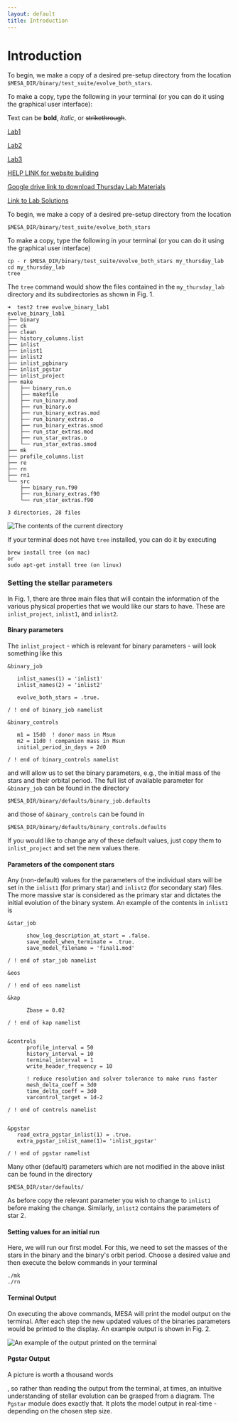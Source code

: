 ```yaml
---
layout: default
title: Introduction
---
```


# Introduction

To begin, we make a copy of a desired pre-setup directory from the location `$MESA_DIR/binary/test_suite/evolve_both_stars`.

To make a copy, type the following in your terminal (or you can do it using the graphical user interface):



Text can be **bold**, _italic_, or ~~strikethrough~~.

[Lab1](./Lab1.html)

[Lab2](./Lab2.html)

[Lab3](./Lab3.html)


[HELP LINK for website building](./help.html)

[Google drive link to download Thursday Lab Materials](https://drive.google.com/drive/folders/1yFy2I7kBh6UZPYmhFxkZswQVPI0Qavjc?usp=share_link)

[Link to Lab Solutions](https://drive.google.com/drive/folders/11WEpwn17_XuxKugH0B57OHMjby-jomUj?usp=share_link)



To begin, we make a copy of a desired pre-setup directory from the location

```
$MESA_DIR/binary/test_suite/evolve_both_stars
```

To make a copy, type the following in your terminal (or you can do it using the graphical user interface)

```
cp - r $MESA_DIR/binary/test_suite/evolve_both_stars my_thursday_lab
cd my_thursday_lab
tree
```

The `tree` command would show the files contained in the `my_thursday_lab` directory and its subdirectories as shown in Fig. 1.

```plaintext
➜  test2 tree evolve_binary_lab1 
evolve_binary_lab1
├── binary
├── ck
├── clean
├── history_columns.list
├── inlist
├── inlist1
├── inlist2
├── inlist_pgbinary
├── inlist_pgstar
├── inlist_project
├── make
│   ├── binary_run.o
│   ├── makefile
│   ├── run_binary.mod
│   ├── run_binary.o
│   ├── run_binary_extras.mod
│   ├── run_binary_extras.o
│   ├── run_binary_extras.smod
│   ├── run_star_extras.mod
│   ├── run_star_extras.o
│   └── run_star_extras.smod
├── mk
├── profile_columns.list
├── re
├── rn
├── rn1
└── src
    ├── binary_run.f90
    ├── run_binary_extras.f90
    └── run_star_extras.f90

3 directories, 28 files
```


![The contents of the current directory](Figures/output-onlinepngtools.png)

If your terminal does not have `tree` installed, you  can do it by executing

```
brew install tree (on mac)
or
sudo apt-get install tree (on linux)
```

### Setting the stellar parameters

In Fig. 1, there are three main files that will contain the information of the various physical properties that we would like our stars to have. These are `inlist_project`, `inlist1`, and `inlist2`.

#### Binary parameters

The `inlist_project` - which is relevant for binary parameters -  will look something like this

```plaintext
&binary_job

   inlist_names(1) = 'inlist1'
   inlist_names(2) = 'inlist2'

   evolve_both_stars = .true.

/ ! end of binary_job namelist

&binary_controls

   m1 = 15d0  ! donor mass in Msun
   m2 = 11d0 ! companion mass in Msun
   initial_period_in_days = 2d0

/ ! end of binary_controls namelist
```

and will allow us to set the binary parameters, e.g., the initial mass of the stars and their orbital period. The full list of available parameter for `&binary_job` can be found in the directory

```
$MESA_DIR/binary/defaults/binary_job.defaults
```

and those of `&binary_controls` can be found in

```
$MESA_DIR/binary/defaults/binary_controls.defaults
```

If you would like to change any of these default values, just copy them to `inlist_project` and set the new values there.

#### Parameters of the component stars

Any (non-default) values for the parameters of the individual stars will be set in the `inlist1` (for primary star) and `inlist2` (for secondary star) files. The more massive star is considered as the primary star and dictates the initial evolution of the binary system. An example of the contents in `inlist1` is

```plaintext
&star_job

      show_log_description_at_start = .false.
      save_model_when_terminate = .true.
      save_model_filename = 'final1.mod'

/ ! end of star_job namelist

&eos

/ ! end of eos namelist

&kap

      Zbase = 0.02

/ ! end of kap namelist


&controls
      profile_interval = 50
      history_interval = 10
      terminal_interval = 1
      write_header_frequency = 10
      
      ! reduce resolution and solver tolerance to make runs faster
      mesh_delta_coeff = 3d0
      time_delta_coeff = 3d0
      varcontrol_target = 1d-2

/ ! end of controls namelist


&pgstar
   read_extra_pgstar_inlist(1) = .true.
   extra_pgstar_inlist_name(1)= 'inlist_pgstar'

/ ! end of pgstar namelist
```

Many other (default) parameters which are not modified in the above inlist can be found in the directory

```
$MESA_DIR/star/defaults/
```

As before copy the relevant parameter you wish to change to `inlist1` before making the change. Similarly, `inlist2` contains the parameters of star 2.

#### Setting values for an initial run

Here, we will run our first model. For this, we need to set the masses of the stars in the binary and the binary's orbit period. Choose a desired value and then execute the below commands in your terminal

```
./mk
./rn
```

#### Terminal Output

On executing the above commands, MESA will print the model output on the terminal. After each step the new updated values of the binaries parameters would be printed to the display. An example output is shown in Fig. 2.

![An example of the output printed on the terminal](Figures/image.png)

#### Pgstar Output

A picture is worth a thousand words

, so rather than reading the output from the terminal, at times, an intuitive understanding of stellar evolution can be grasped from a diagram. The `Pgstar` module does exactly that. It plots the model output in real-time - depending on the chosen step size.
```

